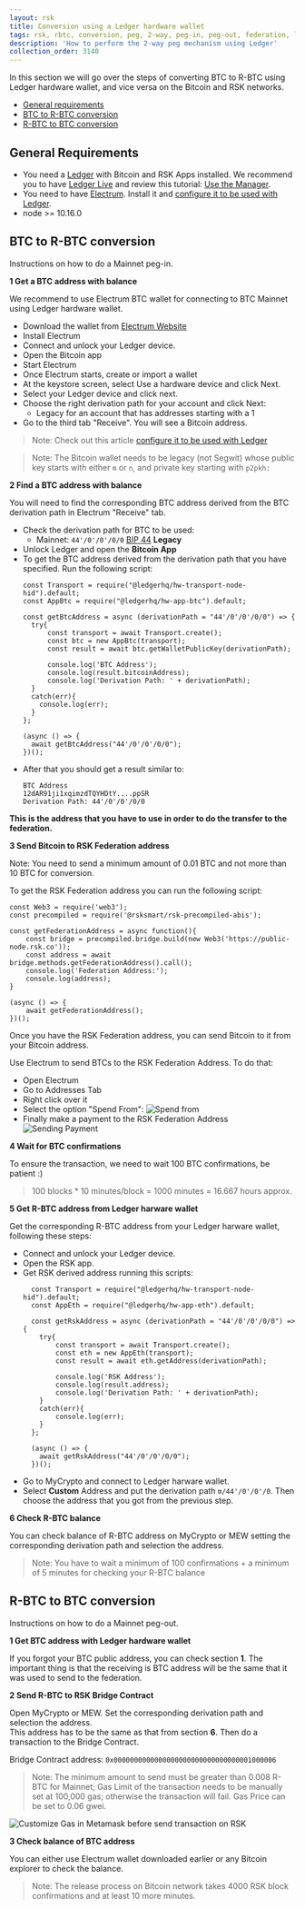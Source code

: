 ```yaml
---
layout: rsk
title: Conversion using a Ledger hardware wallet
tags: rsk, rbtc, conversion, peg, 2-way, peg-in, peg-out, federation, ledger
description: 'How to perform the 2-way peg mechanism using Ledger'
collection_order: 3140
---
```


In this section we will go over the steps of converting BTC to R-BTC using Ledger hardware wallet, and vice versa on the Bitcoin and RSK networks.

- [General requirements](#general-requirements)
- [BTC to R-BTC conversion](#btc-to-r-btc-conversion)
- [R-BTC to BTC conversion](#r-btc-to-btc-conversion)

## General Requirements

- You need a [Ledger](https://www.ledger.com/) with Bitcoin and
  RSK Apps installed. We recommend you to have
  [Ledger Live](https://www.ledger.com/pages/ledger-live)
  and review this tutorial:
  [Use the Manager](https://support.ledgerwallet.com/hc/en-us/articles/360006523674-Use-the-Manager).
- You need to have [Electrum](https://electrum.org/).
  Install it and [configure it to be used with Ledger](https://support.ledgerwallet.com/hc/en-us/articles/115005161925-Set-up-and-use-Electrum).
- node >= 10.16.0

## BTC to R-BTC conversion

Instructions on how to do a Mainnet peg-in.

**1 Get a BTC address with balance**

We recommend to use Electrum BTC wallet for connecting to
BTC Mainnet using Ledger hardware wallet.

- Download the wallet from
  [Electrum Website](https://bitzuma.com/posts/a-beginners-guide-to-the-electrum-bitcoin-wallet/)
- Install Electrum
- Connect and unlock your Ledger device.
- Open the Bitcoin app
- Start Electrum
- Once Electrum starts, create or import a wallet
- At the keystore screen, select Use a hardware device and click Next.
- Select your Ledger device and click next.
- Choose the right derivation path for your account and click Next:
  - Legacy for an account that has addresses starting with a 1
- Go to the third tab "Receive". You will see a Bitcoin address.

> Note: Check out this article
> [configure it to be used with Ledger](https://support.ledgerwallet.com/hc/en-us/articles/)

> Note: The Bitcoin wallet needs to be legacy (not Segwit)
> whose public key starts with either `m` or `n`,
> and private key starting with `p2pkh:`

**2 Find a BTC address with balance**

You will need to find the corresponding BTC address derived
from the BTC derivation path in Electrum "Receive" tab.

- Check the derivation path for BTC to be used:
  - Mainnet: `44'/0'/0'/0/0`
    [BIP 44](https://github.com/bitcoin/bips/blob/master/bip-0044.mediawiki) **Legacy**
- Unlock Ledger and open the **Bitcoin App**
- To get the BTC address derived from the derivation path that you have specified. Run the following script:
  ```
  const Transport = require("@ledgerhq/hw-transport-node-hid").default;
  const AppBtc = require("@ledgerhq/hw-app-btc").default;

  const getBtcAddress = async (derivationPath = "44'/0'/0'/0/0") => {
    try{
        const transport = await Transport.create();
        const btc = new AppBtc(transport);
        const result = await btc.getWalletPublicKey(derivationPath);

        console.log('BTC Address');
        console.log(result.bitcoinAddress);
        console.log('Derivation Path: ' + derivationPath);
    }
    catch(err){
      console.log(err);
    }
  };

  (async () => {
    await getBtcAddress("44'/0'/0'/0/0");
  })();
  ```
- After that you should get a result similar to:
  ```
  BTC Address
  12dAR91ji1xqimzdTQYHDtY....ppSR
  Derivation Path: 44'/0'/0'/0/0
  ```

**This is the address that you have to use in order to do the transfer to the federation.**

**3 Send Bitcoin to RSK Federation address**

<div class="fade alert alert-warning show">
Note: You need to send a minimum amount of 0.01 BTC and
not more than 10 BTC for conversion.
</div>

To get the RSK Federation address you can run the following script:

```
const Web3 = require('web3');
const precompiled = require('@rsksmart/rsk-precompiled-abis');

const getFederationAddress = async function(){
    const bridge = precompiled.bridge.build(new Web3('https://public-node.rsk.co'));
    const address = await bridge.methods.getFederationAddress().call();
    console.log('Federation Address:');
    console.log(address);
}

(async () => {
    await getFederationAddress();
})();
```

Once you have the RSK Federation address, you can send Bitcoin to it from your Bitcoin address.

Use Electrum to send BTCs to the RSK Federation Address. To do that:

- Open Electrum
- Go to Addresses Tab
- Right click over it
- Select the option "Spend From":
  ![Spend from](/assets/img/rsk/peg-ledger/electrumSpendFromOption.png)
- Finally make a payment to the RSK Federation Address
  ![Sending Payment](/assets/img/rsk/peg-ledger/electrumSpendFrom.png)

**4 Wait for BTC confirmations**

To ensure the transaction, we need to wait 100 BTC confirmations, be patient :)

> 100 blocks \* 10 minutes/block = 1000 minutes = 16.667 hours approx.

**5 Get R-BTC address from Ledger harware wallet**

Get the corresponding R-BTC address from your Ledger harware wallet, following these steps:

- Connect and unlock your Ledger device.
- Open the RSK app.
- Get RSK derived address running this scripts:
  ```
    const Transport = require("@ledgerhq/hw-transport-node-hid").default;
    const AppEth = require("@ledgerhq/hw-app-eth").default;

    const getRskAddress = async (derivationPath = "44'/0'/0'/0/0") => {
      try{
          const transport = await Transport.create();
          const eth = new AppEth(transport);
          const result = await eth.getAddress(derivationPath);

          console.log('RSK Address');
          console.log(result.address);
          console.log('Derivation Path: ' + derivationPath);
      }
      catch(err){
          console.log(err);
      }
    };

    (async () => {
      await getRskAddress("44'/0'/0'/0/0");
    })();

  ```
- Go to MyCrypto and connect to Ledger harware wallet.
- Select **Custom** Address and put the derivation path `m/44'/0'/0'/0`.
  Then choose the address that you got from the previous step.

**6 Check R-BTC balance**

You can check balance of R-BTC address on MyCrypto or MEW setting the corresponding derivation path and selection the address.

> Note: You have to wait a minimum of 100 confirmations + a minimum of 5 minutes for checking your R-BTC balance

## R-BTC to BTC conversion

Instructions on how to do a Mainnet peg-out.

**1 Get BTC address with Ledger hardware wallet**

If you forgot your BTC public address, you can check section **1**.
The important thing is that the receiving is BTC address will be
the same that it was used to send to the federation.

**2 Send R-BTC to RSK Bridge Contract**

Open MyCrypto or MEW.
Set the corresponding derivation path and selection the address. \
This address has to be the same as that from section **6**.
Then do a transaction to the Bridge Contract.

Bridge Contract address: `0x0000000000000000000000000000000001000006`

> Note: The minimum amount to send must be greater than 0.008 R-BTC for Mainnet;
> Gas Limit of the transaction needs to be manually set at 100,000 gas;
> otherwise the transaction will fail.
> Gas Price can be set to 0.06 gwei.

![Customize Gas in Metamask before send transaction on RSK](/dist/images/metamask-gas-limit.png)

**3 Check balance of BTC address**

You can either use Electrum wallet downloaded earlier or
any Bitcoin explorer to check the balance.

> Note: The release process on Bitcoin network takes
> 4000 RSK block confirmations and at least 10 more minutes.
